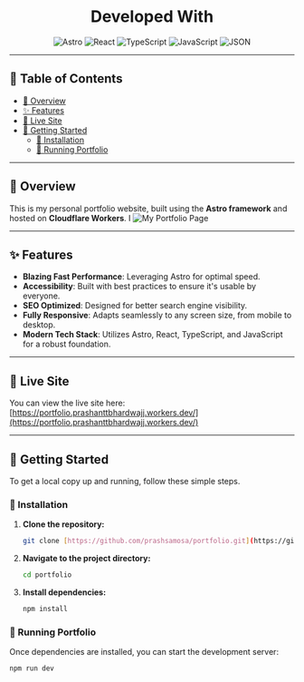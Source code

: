 <div align="center">
  <h1>Developed With</h1>
  <p>
    <img src="https://img.shields.io/badge/Astro-FF5D01.svg?style=flat-square&logo=Astro&logoColor=white" alt="Astro" />
    <img src="https://img.shields.io/badge/React-20232A?style=flat-square&logo=react&logoColor=61DAFB" alt="React" />
    <img src="https://img.shields.io/badge/TypeScript-3178C6.svg?style=flat-square&logo=TypeScript&logoColor=white" alt="TypeScript" />
    <img src="https://img.shields.io/badge/JavaScript-F7DF1E.svg?style=flat-square&logo=JavaScript&logoColor=black" alt="JavaScript" />
    <img src="https://img.shields.io/badge/JSON-000000.svg?style=flat-square&logo=JSON&logoColor=white" alt="JSON" />
  </p>
</div>

---

## 📖 Table of Contents

- [📍 Overview](#-overview)
- [✨ Features](#-features)
- [🎈 Live Site](#-live-site)
- [🚀 Getting Started](#-getting-started)
  - [🔧 Installation](#-installation)
  - [🤖 Running Portfolio](#-running-portfolio)

---

## 📍 Overview

This is my personal portfolio website, built using the **Astro framework** and hosted on **Cloudflare Workers**. I
<img src="./src/assets/images/portfolio.png" alt="My Portfolio Page" />

---

## ✨ Features

* **Blazing Fast Performance**: Leveraging Astro for optimal speed.
* **Accessibility**: Built with best practices to ensure it's usable by everyone.
* **SEO Optimized**: Designed for better search engine visibility.
* **Fully Responsive**: Adapts seamlessly to any screen size, from mobile to desktop.
* **Modern Tech Stack**: Utilizes Astro, React, TypeScript, and JavaScript for a robust foundation.

---

## 🎈 Live Site

You can view the live site here: [https://portfolio.prashanttbhardwajj.workers.dev/](https://portfolio.prashanttbhardwajj.workers.dev/)

---

## 🚀 Getting Started

To get a local copy up and running, follow these simple steps.

### 🔧 Installation

1.  **Clone the repository:**

    ```sh
    git clone [https://github.com/prashsamosa/portfolio.git](https://github.com/prashsamosa/portfolio.git)
    ```

2.  **Navigate to the project directory:**

    ```sh
    cd portfolio
    ```

3.  **Install dependencies:**

    ```sh
    npm install
    ```

### 🤖 Running Portfolio

Once dependencies are installed, you can start the development server:

```sh
npm run dev

